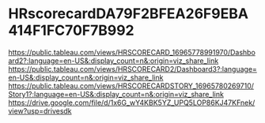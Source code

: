 # HRscorecardDA79F2BFEA26F9EBA414F1FC70F7B992
https://public.tableau.com/views/HRSCORECARD_16965778991970/Dashboard2?:language=en-US&:display_count=n&:origin=viz_share_link
https://public.tableau.com/views/HRSCORECARD2/Dashboard3?:language=en-US&:display_count=n&:origin=viz_share_link
https://public.tableau.com/views/HRSCORECARDSTORY_16965780269710/Story1?:language=en-US&:display_count=n&:origin=viz_share_link
https://drive.google.com/file/d/1x6G_wY4KBK5YZ_UPQ5LOP86KJ47KFnek/view?usp=drivesdk
